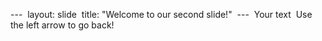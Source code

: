 ---  layout: slide  title: "Welcome to our second slide!"  ---  Your text  Use the left arrow to go back!
